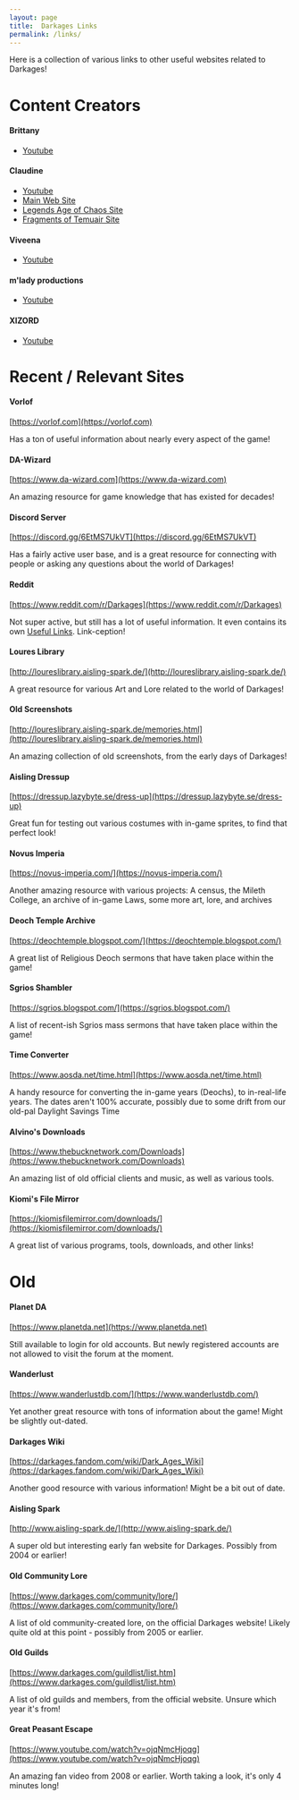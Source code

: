 ```yaml
---
layout: page
title:  Darkages Links
permalink: /links/
---
```

Here is a collection of various links to other useful websites related to Darkages!


# Content Creators

#### Brittany

- [Youtube](https://www.youtube.com/@BrittanyHamaru)

#### Claudine
- [Youtube](https://www.youtube.com/@SineadMcCauley)
- [Main Web Site](https://sevmccauley.wixsite.com/claudine)
- [Legends Age of Chaos Site](https://sevmccauley.wixsite.com/legends)
- [Fragments of Temuair Site](https://sevmccauley.wixsite.com/fragments)

#### Viveena
- [Youtube](https://www.youtube.com/@viveenachay6271)

#### m'lady productions
- [Youtube](https://www.youtube.com/@mladyproductions157)

#### XIZORD
- [Youtube](https://www.youtube.com/@Freakazoidx)

# Recent / Relevant Sites

#### Vorlof

[https://vorlof.com](https://vorlof.com)

Has a ton of useful information about nearly every aspect of the game!

#### DA-Wizard

[https://www.da-wizard.com](https://www.da-wizard.com)

An amazing resource for game knowledge that has existed for decades!

#### Discord Server

[https://discord.gg/6EtMS7UkVT](https://discord.gg/6EtMS7UkVT)

Has a fairly active user base, and is a great resource for connecting with people or asking any questions about the world of Darkages!

#### Reddit

[https://www.reddit.com/r/Darkages](https://www.reddit.com/r/Darkages)

Not super active, but still has a lot of useful information. It even contains its own [Useful Links](https://www.reddit.com/r/Darkages/comments/diy9jf/dark_ages_useful_links/). Link-ception!

#### Loures Library

[http://loureslibrary.aisling-spark.de/](http://loureslibrary.aisling-spark.de/)

A great resource for various Art and Lore related to the world of Darkages!

#### Old Screenshots

[http://loureslibrary.aisling-spark.de/memories.html](http://loureslibrary.aisling-spark.de/memories.html)

An amazing collection of old screenshots, from the early days of Darkages!

#### Aisling Dressup

[https://dressup.lazybyte.se/dress-up](https://dressup.lazybyte.se/dress-up)

Great fun for testing out various costumes with in-game sprites, to find that perfect look!

#### Novus Imperia

[https://novus-imperia.com/](https://novus-imperia.com/)

Another amazing resource with various projects: A census, the Mileth College, an archive of in-game Laws, some more art, lore, and archives

#### Deoch Temple Archive

[https://deochtemple.blogspot.com/](https://deochtemple.blogspot.com/)

A great list of Religious Deoch sermons that have taken place within the game!

#### Sgrios Shambler

[https://sgrios.blogspot.com/](https://sgrios.blogspot.com/)

A list of recent-ish Sgrios mass sermons that have taken place within the game! 

#### Time Converter

[https://www.aosda.net/time.html](https://www.aosda.net/time.html)

A handy resource for converting the in-game years (Deochs), to in-real-life years. The dates aren't 100% accurate, possibly due to some drift from our old-pal Daylight Savings Time

#### Alvino's Downloads

[https://www.thebucknetwork.com/Downloads](https://www.thebucknetwork.com/Downloads)

An amazing list of old official clients and music, as well as various tools.

#### Kiomi's File Mirror

[https://kiomisfilemirror.com/downloads/](https://kiomisfilemirror.com/downloads/)

A great list of various programs, tools, downloads, and other links!


# Old

#### Planet DA

[https://www.planetda.net](https://www.planetda.net)

Still available to login for old accounts. But newly registered accounts are not allowed to visit the forum at the moment.

#### Wanderlust

[https://www.wanderlustdb.com/](https://www.wanderlustdb.com/)

Yet another great resource with tons of information about the game! Might be slightly out-dated.

#### Darkages Wiki

[https://darkages.fandom.com/wiki/Dark_Ages_Wiki](https://darkages.fandom.com/wiki/Dark_Ages_Wiki)

Another good resource with various information! Might be a bit out of date.

#### Aisling Spark

[http://www.aisling-spark.de/](http://www.aisling-spark.de/)

A super old but interesting early fan website for Darkages. Possibly from 2004 or earlier!

#### Old Community Lore

[https://www.darkages.com/community/lore/](https://www.darkages.com/community/lore/)

A list of old community-created lore, on the official Darkages website! Likely quite old at this point - possibly from 2005 or earlier.

#### Old Guilds

[https://www.darkages.com/guildlist/list.htm](https://www.darkages.com/guildlist/list.htm)

A list of old guilds and members, from the official website. Unsure which year it's from!

#### Great Peasant Escape

[https://www.youtube.com/watch?v=ojqNmcHjoqg](https://www.youtube.com/watch?v=ojqNmcHjoqg)

An amazing fan video from 2008 or earlier. Worth taking a look, it's only 4 minutes long!
